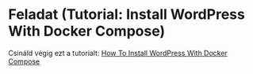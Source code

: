 # Feladat (Tutorial: Install WordPress With Docker Compose)  

Csináld végig ezt a tutorialt: [How To Install WordPress With Docker Compose](https://www.digitalocean.com/community/tutorials/how-to-install-wordpress-with-docker-compose)  